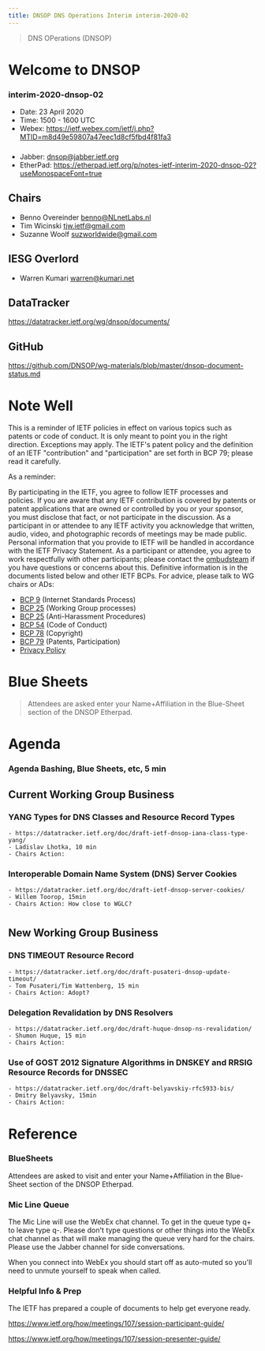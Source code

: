 ```yaml
---
title: DNSOP DNS Operations Interim interim-2020-02
---
```


 > DNS OPerations (DNSOP)

# Welcome to DNSOP

### interim-2020-dnsop-02

* Date: 23 April 2020
* Time: 1500 - 1600 UTC
* Webex: https://ietf.webex.com/ietf/j.php?MTID=m8d49e59807a47eec1d8cf5fbd4f81fa3

###
* Jabber:  dnsop@jabber.ietf.org
* EtherPad: https://etherpad.ietf.org/p/notes-ietf-interim-2020-dnsop-02?useMonospaceFont=true

## Chairs
* Benno Overeinder [benno@NLnetLabs.nl](benno@NLnetLabs.nl)
* Tim Wicinski [tjw.ietf@gmail.com](tjw.ietf@gmail.com)
* Suzanne Woolf [suzworldwide@gmail.com](suzworldwide@gmail.com)

## IESG Overlord
* Warren Kumari [warren@kumari.net](warren@kumari.net)

## DataTracker
https://datatracker.ietf.org/wg/dnsop/documents/

## GitHub
https://github.com/DNSOP/wg-materials/blob/master/dnsop-document-status.md


# Note Well

This is a reminder of IETF policies in effect on various topics
such as patents or code of conduct. It is only meant to point you
in the right direction.  Exceptions may apply. The IETF's patent
policy and the definition of an IETF "contribution" and "participation"
are set forth in BCP 79; please read it carefully.

As a reminder:

By participating in the IETF, you agree to follow IETF processes
and policies.  If you are aware that any IETF contribution is covered
by patents or patent applications that are owned or controlled by
you or your sponsor, you must disclose that fact, or not participate
in the discussion.  As a participant in or attendee to any IETF
activity you acknowledge that written, audio, video, and photographic
records of meetings may be made public.  Personal information that
you provide to IETF will be handled in accordance with the IETF
Privacy Statement.  As a participant or attendee, you agree to work
respectfully with other participants; please contact the
[ombudsteam](https://www.ietf.org/contact/ombudsteam/) if you have
questions or concerns about this.  Definitive information is in the
documents listed below and other IETF BCPs.  For advice, please
talk to WG chairs or ADs:

* [BCP 9](https://tools.ietf.org/html/bcp9) (Internet Standards Process)
* [BCP 25](https://tools.ietf.org/html/bcp25) (Working Group processes)
* [BCP 25](https://tools.ietf.org/html/bcp25) (Anti-Harassment Procedures)
* [BCP 54](https://tools.ietf.org/html/bcp54) (Code of Conduct)
* [BCP 78](https://tools.ietf.org/html/bcp78) (Copyright)
* [BCP 79](https://tools.ietf.org/html/bcp79) (Patents, Participation)
* [Privacy Policy](https://www.ietf.org/privacy-policy/)

# Blue Sheets

 > Attendees are asked enter your
 > Name+Affiliation in the Blue-Sheet section
 > of the DNSOP Etherpad.

# Agenda

### Agenda Bashing, Blue Sheets, etc, 5 min

## Current Working Group Business

### YANG Types for DNS Classes and Resource Record Types
    - https://datatracker.ietf.org/doc/draft-ietf-dnsop-iana-class-type-yang/
    - Ladislav Lhotka, 10 min
    - Chairs Action:

### Interoperable Domain Name System (DNS) Server Cookies
    - https://datatracker.ietf.org/doc/draft-ietf-dnsop-server-cookies/
    - Willem Toorop, 15min
    - Chairs Action: How close to WGLC?

#
## New Working Group Business

### DNS TIMEOUT Resource Record
    - https://datatracker.ietf.org/doc/draft-pusateri-dnsop-update-timeout/
    - Tom Pusateri/Tim Wattenberg, 15 min
    - Chairs Action: Adopt?

### Delegation Revalidation by DNS Resolvers
    - https://datatracker.ietf.org/doc/draft-huque-dnsop-ns-revalidation/
    - Shumon Huque, 15 min
    - Chairs Action: 

### Use of GOST 2012 Signature Algorithms in DNSKEY and RRSIG Resource Records for DNSSEC
    - https://datatracker.ietf.org/doc/draft-belyavskiy-rfc5933-bis/
    - Dmitry Belyavsky, 15min
    - Chairs Action:

# Reference

### BlueSheets

Attendees are asked to visit and enter your Name+Affiliation in the Blue-Sheet
section of the DNSOP Etherpad.

### Mic Line Queue

The Mic Line will use the WebEx chat channel.  To get in the queue type q+ to leave type q-.
Please don't type questions or other things into the WebEx chat channel as that will make
managing the queue very hard for the chairs.  Please use the Jabber channel for side conversations.

When you connect into WebEx you should start off as auto-muted so you'll
need to unmute yourself to speak when called.

### Helpful Info & Prep

The IETF has prepared a couple of documents to help get everyone ready.

  https://www.ietf.org/how/meetings/107/session-participant-guide/

  https://www.ietf.org/how/meetings/107/session-presenter-guide/
